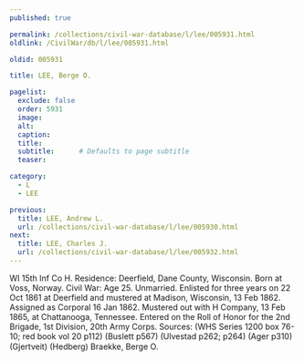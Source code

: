 ```yaml
---
published: true

permalink: /collections/civil-war-database/l/lee/005931.html
oldlink: /CivilWar/db/l/lee/005931.html

oldid: 005931

title: LEE, Berge O.

pagelist:
  exclude: false
  order: 5931
  image: 
  alt:
  caption:
  title:
  subtitle:      # Defaults to page subtitle
  teaser:

category: 
  - L 
  - LEE

previous:
  title: LEE, Andrew L.
  url: /collections/civil-war-database/l/lee/005930.html  
next:
  title: LEE, Charles J.
  url: /collections/civil-war-database/l/lee/005932.html   
---
```

WI 15th Inf Co H. Residence: Deerfield, Dane County, Wisconsin. Born at Voss, Norway. Civil War: Age 25. Unmarried. Enlisted for three years on 22 Oct 1861 at Deerfield and mustered at Madison, Wisconsin, 13 Feb 1862. Assigned as Corporal 16 Jan 1862. Mustered out with H Company, 13 Feb 1865, at Chattanooga, Tennessee. Entered on the Roll of Honor for the 2nd Brigade, 1st Division, 20th Army Corps. Sources: (WHS Series 1200 box 76-10; red book vol 20 p112) (Buslett p567) (Ulvestad p262; p264) (Ager p310) (Gjertveit) (Hedberg) &#147;Braekke, Berge O.&#148;